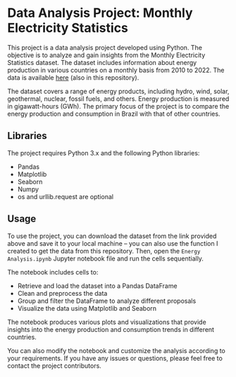 <!DOCTYPE html>
<html>
<body>
	<h1>Data Analysis Project: Monthly Electricity Statistics</h1>
<p>This project is a data analysis project developed using Python. The objective is to analyze and gain insights from the Monthly Electricity Statistics dataset. The dataset includes information about energy production in various countries on a monthly basis from 2010 to 2022. The data is available <a href="https://www.kaggle.com/datasets/ccanb23/iea-monthly-electricity-statistics">here</a> (also in this repository).</p>

<p>The dataset covers a range of energy products, including hydro, wind, solar, geothermal, nuclear, fossil fuels, and others. Energy production is measured in gigawatt-hours (GWh). The primary focus of the project is to compare the energy production and consumption in Brazil with that of other countries.</p>

<h2>Libraries</h2>

<p>The project requires Python 3.x and the following Python libraries:</p>

<ul>
	<li>Pandas</li>
	<li>Matplotlib</li>
	<li>Seaborn</li>
	<li>Numpy</li>
	<li>os and urllib.request are optional </li>
</ul>

<h2>Usage</h2>

<p>To use the project, you can download the dataset from the link provided above and save it to your local machine – you can also use the function I created to get the data from this repository. Then, open the <code>Energy Analysis.ipynb</code> Jupyter notebook file and run the cells sequentially. </p>

<p>The notebook includes cells to:</p>

<ul>
	<li>Retrieve and load the dataset into a Pandas DataFrame</li>
	<li>Clean and preprocess the data</li>
	<li>Group and filter the DataFrame to analyze different proposals</li>
	<li>Visualize the data using Matplotlib and Seaborn</li>
</ul>

<p>The notebook produces various plots and visualizations that provide insights into the energy production and consumption trends in different countries.</p>
<p>You can also modify the notebook and customize the analysis according to your requirements. If you have any issues or questions, please feel free to contact the project contributors.</p>
